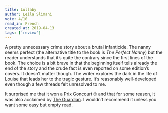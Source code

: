 ```yaml
---
title: Lullaby
author: Leïla Slimani
vote: 4/10
read_in: French
created_at: 2019-04-13
tags: ['review']
---
```


A pretty unnecessary crime story about a brutal infanticide. The nanny seems perfect (the alternative title to the book is _The Perfect Nanny_) but the reader understands that it’s quite the contrary since the first lines of the book. The choice is a bit brave in that the beginning itself tells already the end of the story and the crude fact is even reported on some edition’s covers. It doesn’t matter though. The writer explores the dark in the life of Louise that leads her to the tragic gesture. It’s reasonably well-developed even though a few threads felt unresolved to me.

It surprised me that it won a Prix Goncourt 🙄 and that for some reason, it was also acclaimed by [The Guardian](https://www.theguardian.com/books/2018/jan/07/lullaby-by-leila-slimani-book-review). I wouldn’t recommend it unless you want some easy but empty read.


